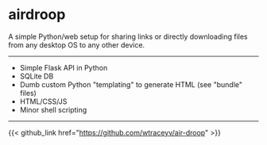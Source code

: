 # airdroop
A simple Python/web setup for sharing links or directly downloading files from any desktop OS to any other device.

---

- Simple Flask API in Python
- SQLite DB
- Dumb custom Python "templating" to generate HTML (see "bundle" files)
- HTML/CSS/JS
- Minor shell scripting

---

{{< github_link href="https://github.com/wtraceyv/air-droop" >}}